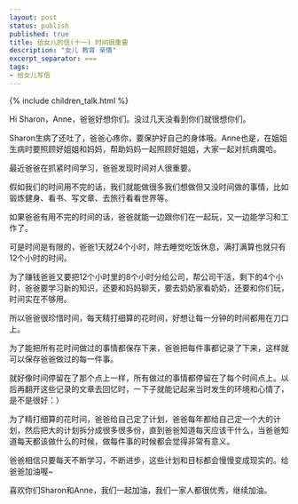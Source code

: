 ```yaml
---
layout: post
status: publish
published: true
title: 给女儿的信(十一) 时间很重要
description: "女儿 教育 亲情"
excerpt_separator: ===
tags:
- 给女儿写信
---
```


{% include children_talk.html %}

Hi Sharon，Anne，爸爸好想你们。没过几天没看到你们就很想你们。

Sharon生病了还吐了，爸爸心疼你，要保护好自己的身体哦。Anne也是，在姐姐生病时要照顾好姐姐和妈妈，帮助妈妈一起照顾好姐姐，大家一起对抗病魔哈。

最近爸爸在抓紧时间学习，爸爸发现时间对人很重要。

假如我们的时间用不完的话，我们就能做很多我们想做但又没时间做的事情，比如锻炼健身、看书、写文章、去旅行看看世界等。

如果爸爸有用不完的时间的话，爸爸就能一边跟你们在一起玩，又一边能学习和工作了。

可是时间是有限的，爸爸1天就24个小时，除去睡觉吃饭休息，满打满算也就只有12个小时的时间。

为了赚钱爸爸又要把12个小时里的8个小时分给公司，帮公司干活，剩下的4个小时，爸爸要学习新的知识，还要和妈妈聊天，要去奶奶家看奶奶，还要和你们玩，时间实在不够用。

所以爸爸很珍惜时间，每天精打细算的花时间，好想让每一分钟的时间都用在刀口上。

为了能把所有花时间做过的事情都保存下来，爸爸把每件事都记录了下来，这样就可以保存爸爸做过的每一件事。

就好像时间停留在了那个点上一样，所有做过的事情都停留在了每个时间点上。以后再翻开这些记录的文章去回忆时，一下子就能记起来当时发生的环境和心情了，是不是很好：）

为了精打细算的花时间，爸爸给自己定了计划，爸爸每年都给自己定一个大的计划，然后把大的计划拆分成很多很多份，直到爸爸知道每天应该干什么，当爸爸知道每天都该做什么的时候，做每件事的时候都会觉得非常有意义。

爸爸相信只要每天不断学习，不断进步，这些计划和目标都会慢慢变成现实的。给爸爸加油喔~

喜欢你们Sharon和Anne，我们一起加油，我们一家人都很优秀，继续加油。

